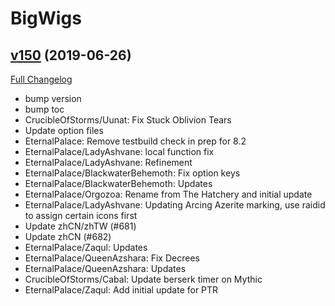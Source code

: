 # BigWigs

## [v150](https://github.com/BigWigsMods/BigWigs/tree/v150) (2019-06-26)
[Full Changelog](https://github.com/BigWigsMods/BigWigs/compare/v149.3...v150)

- bump version  
- bump toc  
- CrucibleOfStorms/Uunat: Fix Stuck Oblivion Tears  
- Update option files  
- EternalPalace: Remove testbuild check in prep for 8.2  
- EternalPalace/LadyAshvane: local function fix  
- EternalPalace/LadyAshvane: Refinement  
- EternalPalace/BlackwaterBehemoth: Fix option keys  
- EternalPalace/BlackwaterBehemoth: Updates  
- EternalPalace/Orgozoa: Rename from The Hatchery and initial update  
- EternalPalace/LadyAshvane: Updating Arcing Azerite marking, use raidid to assign certain icons first  
- Update zhCN/zhTW (#681)  
- Update zhCN (#682)  
- EternalPalace/Zaqul: Updates  
- EternalPalace/QueenAzshara: Fix Decrees  
- EternalPalace/QueenAzshara: Updates  
- CrucibleOfStorms/Cabal: Update berserk timer on Mythic  
- EternalPalace/Zaqul: Add initial update for PTR  
